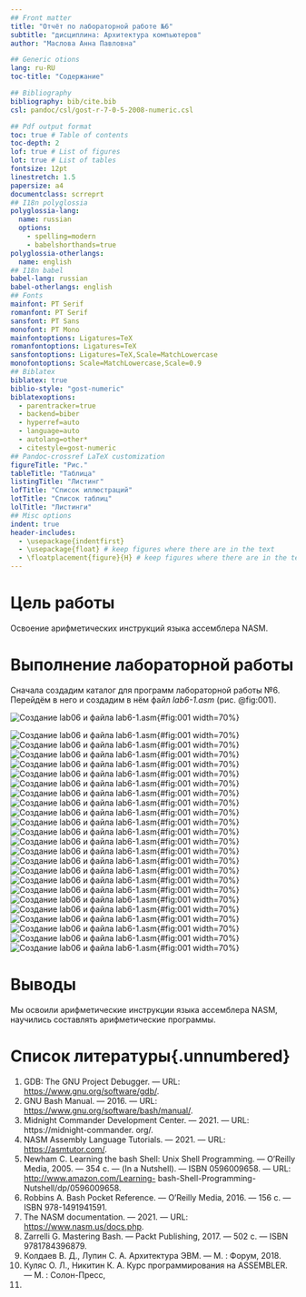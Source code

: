 ```yaml
---
## Front matter
title: "Отчёт по лабораторной работе №6"
subtitle: "дисциплина: Архитектура компьютеров"
author: "Маслова Анна Павловна"

## Generic otions
lang: ru-RU
toc-title: "Содержание"

## Bibliography
bibliography: bib/cite.bib
csl: pandoc/csl/gost-r-7-0-5-2008-numeric.csl

## Pdf output format
toc: true # Table of contents
toc-depth: 2
lof: true # List of figures
lot: true # List of tables
fontsize: 12pt
linestretch: 1.5
papersize: a4
documentclass: scrreprt
## I18n polyglossia
polyglossia-lang:
  name: russian
  options:
	- spelling=modern
	- babelshorthands=true
polyglossia-otherlangs:
  name: english
## I18n babel
babel-lang: russian
babel-otherlangs: english
## Fonts
mainfont: PT Serif
romanfont: PT Serif
sansfont: PT Sans
monofont: PT Mono
mainfontoptions: Ligatures=TeX
romanfontoptions: Ligatures=TeX
sansfontoptions: Ligatures=TeX,Scale=MatchLowercase
monofontoptions: Scale=MatchLowercase,Scale=0.9
## Biblatex
biblatex: true
biblio-style: "gost-numeric"
biblatexoptions:
  - parentracker=true
  - backend=biber
  - hyperref=auto
  - language=auto
  - autolang=other*
  - citestyle=gost-numeric
## Pandoc-crossref LaTeX customization
figureTitle: "Рис."
tableTitle: "Таблица"
listingTitle: "Листинг"
lofTitle: "Список иллюстраций"
lotTitle: "Список таблиц"
lolTitle: "Листинги"
## Misc options
indent: true
header-includes:
  - \usepackage{indentfirst}
  - \usepackage{float} # keep figures where there are in the text
  - \floatplacement{figure}{H} # keep figures where there are in the text
---
```


# Цель работы

Освоение арифметических инструкций языка ассемблера NASM. 

# Выполнение лабораторной работы

Сначала создадим каталог для программ лабораторной работы №6. Перейдём в него и создадим в нём файл *lab6-1.asm*  (рис. @fig:001).

![Создание lab06 и файла lab6-1.asm](image/1.png){#fig:001 width=70%}


![Создание lab06 и файла lab6-1.asm](image/1.png){#fig:001 width=70%}
![Создание lab06 и файла lab6-1.asm](image/1.png){#fig:001 width=70%}
![Создание lab06 и файла lab6-1.asm](image/1.png){#fig:001 width=70%}
![Создание lab06 и файла lab6-1.asm](image/1.png){#fig:001 width=70%}
![Создание lab06 и файла lab6-1.asm](image/1.png){#fig:001 width=70%}
![Создание lab06 и файла lab6-1.asm](image/1.png){#fig:001 width=70%}
![Создание lab06 и файла lab6-1.asm](image/1.png){#fig:001 width=70%}
![Создание lab06 и файла lab6-1.asm](image/1.png){#fig:001 width=70%}
![Создание lab06 и файла lab6-1.asm](image/1.png){#fig:001 width=70%}
![Создание lab06 и файла lab6-1.asm](image/1.png){#fig:001 width=70%}
![Создание lab06 и файла lab6-1.asm](image/1.png){#fig:001 width=70%}
![Создание lab06 и файла lab6-1.asm](image/1.png){#fig:001 width=70%}
![Создание lab06 и файла lab6-1.asm](image/1.png){#fig:001 width=70%}
![Создание lab06 и файла lab6-1.asm](image/1.png){#fig:001 width=70%}
![Создание lab06 и файла lab6-1.asm](image/1.png){#fig:001 width=70%}
![Создание lab06 и файла lab6-1.asm](image/1.png){#fig:001 width=70%}
![Создание lab06 и файла lab6-1.asm](image/1.png){#fig:001 width=70%}
![Создание lab06 и файла lab6-1.asm](image/1.png){#fig:001 width=70%}
![Создание lab06 и файла lab6-1.asm](image/1.png){#fig:001 width=70%}
![Создание lab06 и файла lab6-1.asm](image/1.png){#fig:001 width=70%}
![Создание lab06 и файла lab6-1.asm](image/1.png){#fig:001 width=70%}
![Создание lab06 и файла lab6-1.asm](image/1.png){#fig:001 width=70%}
![Создание lab06 и файла lab6-1.asm](image/1.png){#fig:001 width=70%}

# Выводы

Мы освоили арифметические инструкции языка ассемблера NASM, научились составлять арифметические программы.

# Список литературы{.unnumbered}

1. GDB: The GNU Project Debugger. — URL: https://www.gnu.org/software/gdb/.
2. GNU Bash Manual. — 2016. — URL: https://www.gnu.org/software/bash/manual/.
3. Midnight Commander Development Center. — 2021. — URL: https://midnight-commander.
org/.
4. NASM Assembly Language Tutorials. — 2021. — URL: https://asmtutor.com/.
5. Newham C. Learning the bash Shell: Unix Shell Programming. — O’Reilly Media, 2005. —
354 с. — (In a Nutshell). — ISBN 0596009658. — URL: http://www.amazon.com/Learning-
bash-Shell-Programming-Nutshell/dp/0596009658.
6. Robbins A. Bash Pocket Reference. — O’Reilly Media, 2016. — 156 с. — ISBN 978-1491941591.
7. The NASM documentation. — 2021. — URL: https://www.nasm.us/docs.php.
8. Zarrelli G. Mastering Bash. — Packt Publishing, 2017. — 502 с. — ISBN 9781784396879.
9. Колдаев В. Д., Лупин С. А. Архитектура ЭВМ. — М. : Форум, 2018.
10. Куляс О. Л., Никитин К. А. Курс программирования на ASSEMBLER. — М. : Солон-Пресс,
2017.
